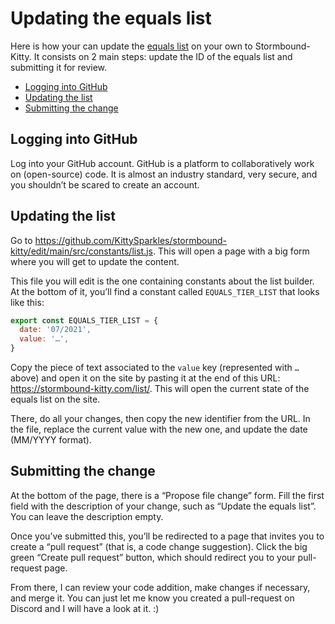 # Updating the equals list

Here is how your can update the [equals list](https://stormbound-kitty.com/list/equals) on your own to Stormbound-Kitty. It consists on 2 main steps: update the ID of the equals list and submitting it for review.

- [Logging into GitHub](#logging-into-github)
- [Updating the list](#updating-the-list)
- [Submitting the change](#submitting-the-change)

## Logging into GitHub

Log into your GitHub account. GitHub is a platform to collaboratively work on (open-source) code. It is almost an industry standard, very secure, and you shouldn’t be scared to create an account.

## Updating the list

Go to https://github.com/KittySparkles/stormbound-kitty/edit/main/src/constants/list.js. This will open a page with a big form where you will get to update the content.

This file you will edit is the one containing constants about the list builder. At the bottom of it, you’ll find a constant called `EQUALS_TIER_LIST` that looks like this:

```js
export const EQUALS_TIER_LIST = {
  date: '07/2021',
  value: '…',
}
```

Copy the piece of text associated to the `value` key (represented with `…` above) and open it on the site by pasting it at the end of this URL: https://stormbound-kitty.com/list/. This will open the current state of the equals list on the site.

There, do all your changes, then copy the new identifier from the URL. In the file, replace the current value with the new one, and update the date (MM/YYYY format).

## Submitting the change

At the bottom of the page, there is a “Propose file change” form. Fill the first field with the description of your change, such as “Update the equals list”. You can leave the description empty.

Once you’ve submitted this, you’ll be redirected to a page that invites you to create a “pull request” (that is, a code change suggestion). Click the big green “Create pull request” button, which should redirect you to your pull-request page.

From there, I can review your code addition, make changes if necessary, and merge it. You can just let me know you created a pull-request on Discord and I will have a look at it. :)
